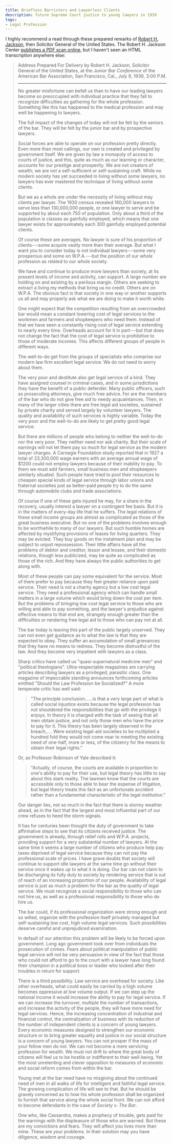 ```yaml
---
title: Briefless Barristers and Lawyerless Clients
description: future Supreme Court justice to young lawyers in 1939
tags:
- Legal Profession
---
```


I highly recommend a read through these prepared remarks of [Robert H. Jackson](https://en.wikipedia.org/wiki/Robert_H._Jackson), then Solicitor General of the United States.  The Robert H. Jackson Center [publishes a PDF scan online](https://www.roberthjackson.org/speech-and-writing/briefless-barristers-and-lawyerless-clients/), but I haven't seen an HTML transcription anywhere else:

> Address Prepared For Delivery by Robert H. Jackson, Solicitor General of the United States, at the _Junior Bar Conference_ of the American Bar Association, San Francisco, Cal., July 9, 1939, 3:00 P.M.
>
> ---
>
> No greater misfortune can befall us than to have our leading lawyers become so preoccupied with individual practice that they fall to recognize difficulties as gathering for the whole profession.  Something like this has happened to the medical profession and may well be happening to lawyers.
>
> The full impact of the changes of today will not be felt by the seniors of the bar.  They will be felt by the junior bar and by prospective lawyers.
>
> Social forces are able to operate on our profession pretty directly.  Even more than most callings, our own is created and privileged by government itself.  We are given by law a monopoly of access to courts of justice, and this, quite as much as our learning or character, accounts for our prestige and prosperity.  We are not creators of wealth;  we are not a self-sufficient or self-sustaining craft.  While no modern society has yet succeeded in living without some lawyers, no lawyers has ever mastered the technique of living without some clients.
>
> But we as a whole are under the necessity of living without may clients per lawyer.  The 1930 census revealed 160,000 lawyers to serve less than 130,000,000 people, or one lawyer to serve and be supported by about each 750 of population.  Only about a third of the population is classes as gainfully employed, which means that one lawyer exists for approximately each 300 gainfully employed potential clients.
>
> Of course these are averages.  No lawyer is sure of his proportion of clients---some acquire vastly more than their average.  But what I want you to consider today is not individual lawyers---some very prosperous and some on W.P.A.---but the position of our _whole_ profession as related to our _whole_ society.
>
> We have and continue to produce more lawyers than society, at its present levels of income and activity, can support.  A large number are holding on and existing by a perilous margin.  Others are seeking to extract a living my methods that bring us no credit.  Others are on W.P.A.  The obvious fact is that society in one way or another supports us all and may properly ask what we are doing to make it worth while.
>
> One might expect that the competition resulting from an overcrowded bar would mean a constant lowering cost of legal services to the workmen and farmers and shopkeepers who need them.  Instead of that we have seen a constantly rising cost of legal service extending to nearly every time.  Overheads account for it in part---but that does not change the fact that the cost of legal service is prohibitive to those of moderate incomes.  This affects different groups of people in different ways.
>
> The well-to-do get from the groups of specialists who comprise our modern law firm excellent legal service.  We do not need to worry about them.
>
> The very poor and destitute also get legal service of a kind.  They have assigned counsel in criminal cases, and in some jurisdictions they have the benefit of a public defender.  Many public officers, such as prosecuting attorneys, give much free advice.  Fer are the members of the bar who do not give free aid to needy acquaintances.  Then, in many of the larger cities there are free legal aid societies, sustained by private charity and served largely by volunteer lawyers.  The quality and availability of such services is highly variable.  Today the very poor and the well-to-do are likely to get pretty good legal service.
>
> But there are millions of people who belong to neither the well-to-do nor the very poor.  They neither need nor ask charity.  But their scale of earnings will not let them pay so much for legal service as the modern lawyer charges.  A Carnegie Foundation study reported that in 1927 a total of 23,300,000 wage earners with an average annual wage of $1200 could not employ lawyers because of their inability to pay.  To them we must add farmers, small business men and shopkeepers similarly situated.  Such people have tried to pool their resources to cheapen special kinds of legal service through labor unions and fraternal societies just as better-paid people try to do the same through automobile clubs and trade associations.
>
> Of course if one of these gets injured he may, for a share in the recovery, usually interest a lawyer on a contingent fee basis.  But it is in the matters of every-day life that he suffers.  The legal relations of these small income groups are almost as complicated as those of the great business executive.  But no one of the problems involves enough to be worthwhile to many of our lawyers.  But such humble homes are affected by mystifying provisions of leases for living quarters.  They may be evicted.  They buy goods on the instalment plan and may be subject to unjust repossession.  Their little affairs have all the problems of debtor and creditor, lessor and lessee, and their domestic relations, though less publicized, may be quite as complicated as those of the rich.  And they have always the public authorities to get along with.
>
> Most of these people can pay some equivalent for the service.  Most of them prefer to pay because they feel greater reliance upon paid service.  Their need is not a charity agency but a low cost legal service.  They need a professional agency which can handle small matters in a large volume which would bring down the cost per item.  But the problems of bringing low cost legal service to those who are willing and able to pay something, and the lawyer's prejudice against effective means to that end are, strangely enough greater than the difficulties or rendering free legal aid to those who can pay not at all.
>
> The bar today is leaving this part of the public largely unserved.  They can not even get guidance as to what the law is that they are expected to obey.  They suffer an accumulation of small grievances that they have no means to redress.  They become distrustful of the law.  And they become very impatient with lawyers as a class.
>
> Sharp critics have called us "quasi-supernatural medicine men" and "political theologians".  Ultra-respectable magazines are carrying articles describing lawyers as a privileged, parasitic class.  One magazine of impeccable standing announces forthcoming articles entitled "Should the Law Profession be Socialized?"  A more temperate critic has well said:
>
> > "The principle conclusion......is that a very large part of what is called social injustice exists because the legal profession has not shouldered the responsibilities that go with the privilege it enjoys.  In theory it is charged with the task of seeing that all men obtain justice, and not only those men who have the price to pay for it.  This theory has been largely observed in the breach,....  Were existing legal-aid societies to be multiplied a hundred fold they would not come near to meeting the existing need of one-half, more or less, of the citizenry for the means to obtain their legal rights."
>
> Or, as Professor Robinson of Yale described it:
>
> > "Actually, of course, the courts are available in proportion to one's ability to pay for their use, but legal theory has little to say about this stark reality.  The lawmen know that the courts are accessible only to those able to bear the expense of litigation, but legal theory treats this fact as an unfortunate accident rather than a fundamental characteristic of the legal institution."
>
> Our danger lies, not so much in the fact that there is stormy weather ahead, as in the fact that the largest and most influential part of our crew refuses to heed the storm signals.
>
> It has for centuries been thought the duty of government to take affirmative steps to see that its citizens received justice.  The government is already, through relief rolls and W.P.A. projects, providing support for a very substantial number of lawyers.  At the same time it seems a large number of citizens who produce help pay taxes deprived of legal service because they can not pay the professional scale of prices.  I have grave doubts that society will continue to support idle lawyers at the same time go without their service once it wakes up to what it is doing.  Our bar can not claim to be discharging its fully duty to society by rendering service that is out of reach of an increasing proportion of our people.  Availability of legal service is just as much a problem for the bar as the quality of legal service.  We must recognize a social responsibility to those who can not hire us, as well as a professional responsibility to those who do hire us.
>
> The bar could, if its professional organization were strong enough and so willed, organize with the profession itself privately managed but self-sustaining low cost, high volume legal services.  Such possibilities deserve careful and unprejudiced examination.
>
> In default of our attention this problem will be likely to be forced upon government.  Long ago government took over from individuals the prosecution of crimes.  Fears about political manipulation of public legal service will not be very persuasive in view of the fact that those who could not afford to go to the court with a lawyer have long found their champion in a political boss or leader who looked after their troubles in return for support.
>
> There is a third possibility.  Law service are overhead for society.  Like other overheads, what could easily be carried by a high volume becomes oppressive at low volume output.  If we can step up the national income it would increase the ability to pay for legal service.  If we can increase the turnover, multiple the number of transactions, and increase the activity of the people, they will have more need for legal services.  Hence, the increasing concentration of industrial and financial control, the centralization of business with its reduction of the number of independent clients is a concern of young lawyers.  Every economic measures designed to strengthen our economic structure or to bring greater equality and justice in our social structure is a concern of young lawyers.  You can not prosper if the mass of your fellow men do not.  We can not become a mere servicing profession for wealth.  We must not drift to where the great body of citizens will feel us to be hostile or indifferent to their well-being.  Yet the most unrelenting and clever opposition to measures of economic and social reform comes from within the bar.
>
> Young met at the bar need have no misgiving about the continued need of men in all walks of life for intelligent and faithful legal service.  The growing complication of life will see to that.  But he should be gravely concerned as to how his whole profession shall be organized to furnish that service along the whole social front.  We can not afford to become defendants in the case of _Society_ v. _The Bar_.
>
> One who, like Cassandra, makes a prophecy of trouble, gets paid for the warnings with the displeasure of those who are warned.  But these are my convictions and fears.  They will affect _you_ lives more than mine.  These are _your_ problems.  In their solution may you have diligence, wisdom and courage.
